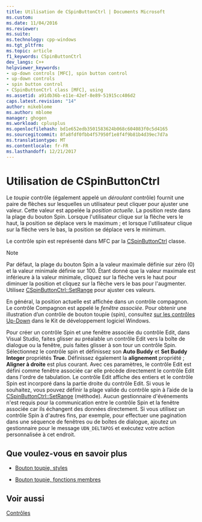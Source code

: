 ```yaml
---
title: Utilisation de CSpinButtonCtrl | Documents Microsoft
ms.custom: 
ms.date: 11/04/2016
ms.reviewer: 
ms.suite: 
ms.technology: cpp-windows
ms.tgt_pltfrm: 
ms.topic: article
f1_keywords: CSpinButtonCtrl
dev_langs: C++
helpviewer_keywords:
- up-down controls [MFC], spin button control
- up-down controls
- spin button control
- CSpinButtonCtrl class [MFC], using
ms.assetid: a91db36b-e11e-42ef-8e89-51915cc486d2
caps.latest.revision: "14"
author: mikeblome
ms.author: mblome
manager: ghogen
ms.workload: cplusplus
ms.openlocfilehash: bd1e652edb3501583624b068c604083f0c5d4165
ms.sourcegitcommit: 8fa8fdf0fbb4f57950f1e8f4f9b81b4d39ec7d7a
ms.translationtype: MT
ms.contentlocale: fr-FR
ms.lasthandoff: 12/21/2017
---
```

# <a name="using-cspinbuttonctrl"></a>Utilisation de CSpinButtonCtrl
Le *toupie* contrôle (également appelé un *déroulant* contrôle) fournit une paire de flèches sur lesquelles un utilisateur peut cliquer pour ajuster une valeur. Cette valeur est appelée la *position actuelle*. La position reste dans la plage du bouton Spin. Lorsque l'utilisateur clique sur la flèche vers le haut, la position se déplace vers le maximum ; et lorsque l'utilisateur clique sur la flèche vers le bas, la position se déplace vers le minimum.  
  
 Le contrôle spin est représenté dans MFC par la [CSpinButtonCtrl](../mfc/reference/cspinbuttonctrl-class.md) classe.  
  
> [!NOTE]
>  Par défaut, la plage du bouton Spin a la valeur maximale définie sur zéro (0) et la valeur minimale définie sur 100. Étant donné que la valeur maximale est inférieure à la valeur minimale, cliquez sur la flèche vers le haut pour diminuer la position et cliquez sur la flèche vers le bas pour l'augmenter. Utilisez [CSpinButtonCtrl::SetRange](../mfc/reference/cspinbuttonctrl-class.md#setrange) pour ajuster ces valeurs.  
  
 En général, la position actuelle est affichée dans un contrôle compagnon. Le contrôle Compagnon est appelé le *fenêtre associée*. Pour obtenir une illustration d’un contrôle de bouton toupie (spin), consultez [sur les contrôles Up-Down](http://msdn.microsoft.com/library/windows/desktop/bb759889) dans le Kit de développement logiciel Windows.  
  
 Pour créer un contrôle Spin et une fenêtre associée du contrôle Edit, dans Visual Studio, faites glisser au préalable un contrôle Edit vers la boîte de dialogue ou la fenêtre, puis faites glisser à son tour un contrôle Spin. Sélectionnez le contrôle spin et définissez son **Auto Buddy** et **Set Buddy Integer** propriétés **True**. Définissez également la **alignement** propriété ; **Aligner à droite** est plus courant. Avec ces paramètres, le contrôle Edit est défini comme fenêtre associée car elle précède directement le contrôle Edit dans l'ordre de tabulation. Le contrôle Edit affiche des entiers et le contrôle Spin est incorporé dans la partie droite du contrôle Edit. Si vous le souhaitez, vous pouvez définir la plage valide du contrôle spin à l’aide de la [CSpinButtonCtrl::SetRange](../mfc/reference/cspinbuttonctrl-class.md#setrange) (méthode). Aucun gestionnaire d'événements n'est requis pour la communication entre le contrôle Spin et la fenêtre associée car ils échangent des données directement. Si vous utilisez un contrôle Spin à d'autres fins, par exemple, pour effectuer une pagination dans une séquence de fenêtres ou de boîtes de dialogue, ajoutez un gestionnaire pour le message `UDN_DELTAPOS` et exécutez votre action personnalisée à cet endroit.  
  
## <a name="what-do-you-want-to-know-more-about"></a>Que voulez-vous en savoir plus  
  
-   [Bouton toupie, styles](../mfc/spin-button-styles.md)  
  
-   [Bouton toupie, fonctions membres](../mfc/spin-button-member-functions.md)  
  
## <a name="see-also"></a>Voir aussi  
 [Contrôles](../mfc/controls-mfc.md)

